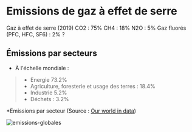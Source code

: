 # Emissions de gaz à effet de serre

Gaz à effet de serre (2019)
CO2 : 75%
CH4 : 18%
N2O : 5%
Gaz fluorés (PFC, HFC, SF6) : 2% ?

## Émissions par secteurs

- À l'échelle mondiale :
> * Energie 73.2%
> * Agriculture, foresterie et usage des terres : 18.4%
> * Industrie 5.2%
> * Déchets : 3.2%

*Emissions par secteur (Source : [Our world in data](https://ourworldindata.org/emissions-by-sector))

![emissions-globales](https://ourworldindata.org/uploads/2020/09/Emissions-by-sector-%E2%80%93-pie-charts.png)
